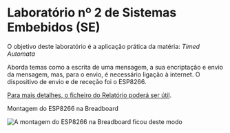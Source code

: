 # Laboratório nº 2 de Sistemas Embebidos (SE)

O objetivo deste laboratório é a aplicação prática da matéria: *Timed Automata*

Aborda temas como a escrita de uma mensagem, a sua encriptação e envio da mensagem, mas, para o envio, é necessário ligação à internet.
O dispositivo de envio e de receção foi o ESP8266.

[Para mais detalhes, o ficheiro do Relatório poderá ser útil](https://github.com/D10G0S1LVA/Trabalhos-Faculdade/blob/main/CTeSP/Sistemas%20Embebidos/Laborat%C3%B3rio%202/SE_Lab2_GrupoG.pdf).

Montagem do ESP8266 na Breadboard

![A montagem do ESP8266 na Breadboard ficou deste modo](![image](https://github.com/user-attachments/assets/c5436eb5-f15b-4bde-a6da-bebe85bbd198)
)
